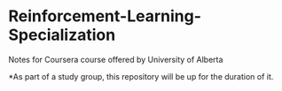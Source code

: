 # Reinforcement-Learning-Specialization
Notes for Coursera course offered by University of Alberta

*As part of a study group, this repository will be up for the duration of it.